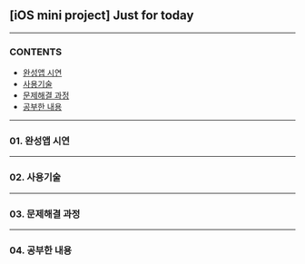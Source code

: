 <br/>

## [iOS mini project] Just for today



---

### CONTENTS

- [완성앱 시연]()
- [사용기술]()
- [문제해결 과정]()
- [공부한 내용]()

---


### 01. 완성앱 시연


---

### 02. 사용기술


---

### 03. 문제해결 과정


---

### 04. 공부한 내용




